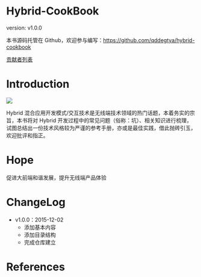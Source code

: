 Hybrid-CookBook
=======

version: v1.0.0

本书源码托管在 Github，欢迎参与编写：https://github.com/qddegtya/hybrid-cookbook

[贡献者列表](https://github.com/qddegtya/hybrid-cookbook/graphs/contributors)


Introduction
=======



![](hybrid.jpg)



Hybrid 混合应用开发模式/交互技术是无线端技术领域的热门话题，本着务实的宗旨，本书将对 Hybrid 开发过程中的常见问题（俗称：坑）、相关知识进行梳理，试图总结出一份技术风格较为严谨的参考手册，亦或是最佳实践，借此抛砖引玉，欢迎批评和指正。

Hope
==========

促进大前端和谐发展，提升无线端产品体验


ChangeLog
=======

* v1.0.0：2015-12-02
  * 添加基本内容
  * 添加目录结构
  * 完成仓库建立


References
=======
